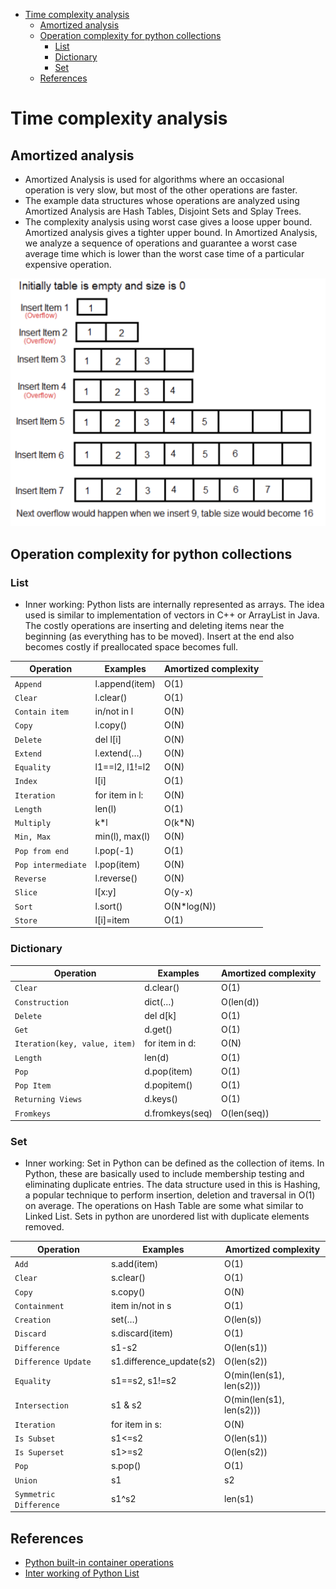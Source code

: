 - [Time complexity analysis](#time-complexity-analysis)
  - [Amortized analysis](#amortized-analysis)
  - [Operation complexity for python collections](#operation-complexity-for-python-collections)
    - [List](#list)
    - [Dictionary](#dictionary)
    - [Set](#set)
  - [References](#references)

# Time complexity analysis
## Amortized analysis

* Amortized Analysis is used for algorithms where an occasional operation is very slow, but most of the other operations are faster.
* The example data structures whose operations are analyzed using Amortized Analysis are Hash Tables, Disjoint Sets and Splay Trees.
* The complexity analysis using worst case gives a loose upper bound. Amortized analysis gives a tighter upper bound. In Amortized Analysis, we analyze a sequence of operations and guarantee a worst case average time which is lower than the worst case time of a particular expensive operation.

![](../.gitbook/assets/timecomplexity.png)

## Operation complexity for python collections

### List
* Inner working: Python lists are internally represented as arrays. The idea used is similar to implementation of vectors in C++ or ArrayList in Java. The costly operations are inserting and deleting items near the beginning (as everything has to be moved). Insert at the end also becomes costly if preallocated space becomes full.

| Operation          | Examples       | Amortized complexity |
| ------------------ | -------------- | -------------------- |
| `Append`           | l.append(item) | O(1)                 |
| `Clear`            | l.clear()      | O(1)                 |
| `Contain item`     | in/not in l    | O(N)                 |
| `Copy`             | l.copy()       | O(N)                 |
| `Delete`           | del l\[i]      | O(N)                 |
| `Extend`           | l.extend(…)    | O(N)                 |
| `Equality`         | l1==l2, l1!=l2 | O(N)                 |
| `Index`            | l\[i]          | O(1)                 |
| `Iteration`        | for item in l: | O(N)                 |
| `Length`           | len(l)         | O(1)                 |
| `Multiply`         | k\*l           | O(k\*N)              |
| `Min, Max`         | min(l), max(l) | O(N)                 |
| `Pop from end`     | l.pop(-1)      | O(1)                 |
| `Pop intermediate` | l.pop(item)    | O(N)                 |
| `Reverse`          | l.reverse()    | O(N)                 |
| `Slice`            | l\[x:y]        | O(y-x)               |
| `Sort`             | l.sort()       | O(N\*log(N))         |
| `Store`            | l\[i]=item     | O(1)                 |

### Dictionary

| Operation          | Examples       | Amortized complexity |
| ----------------------------- | --------------- | ---------------------- |
| `Clear`                       | d.clear()       | O(1)                   |
| `Construction`                | dict(…)         | O(len(d))              |
| `Delete`                      | del d\[k]       | O(1)                   |
| `Get`                         | d.get()         | O(1)                   |
| `Iteration(key, value, item)` | for item in d:  | O(N)                   |
| `Length`                      | len(d)          | O(1)                   |
| `Pop`                         | d.pop(item)     | O(1)                   |
| `Pop Item`                    | d.popitem()     | O(1)                   |
| `Returning Views`             | d.keys()        | O(1)                   |
| `Fromkeys`                    | d.fromkeys(seq) | O(len(seq))            |

### Set
* Inner working: Set in Python can be defined as the collection of items. In Python, these are basically used to include membership testing and eliminating duplicate entries. The data structure used in this is Hashing, a popular technique to perform insertion, deletion and traversal in O(1) on average. The operations on Hash Table are some what similar to Linked List. Sets in python are unordered list with duplicate elements removed.

| Operation          | Examples       | Amortized complexity |
| ---------------------- | ------------------------ | ------------------------ |
| `Add`                  | s.add(item)              | O(1)                     |
| `Clear`                | s.clear()                | O(1)                     |
| `Copy`                 | s.copy()                 | O(N)                     |
| `Containment`          | item in/not in s         | O(1)                     |
| `Creation`             | set(…)                   | O(len(s))                |
| `Discard`              | s.discard(item)          | O(1)                     |
| `Difference`           | s1-s2                    | O(len(s1))               |
| `Difference Update`    | s1.difference_update(s2) | O(len(s2))               |
| `Equality`             | s1==s2, s1!=s2           | O(min(len(s1), len(s2))) |
| `Intersection`         | s1 & s2                  | O(min(len(s1), len(s2))) |
| `Iteration`            | for item in s:           | O(N)                     |
| `Is Subset`            | s1<=s2                   | O(len(s1))               |
| `Is Superset`          | s1>=s2                   | O(len(s2))               |
| `Pop`                  | s.pop()                  | O(1)                     |
| `Union`                | s1                       | s2                       |
| `Symmetric Difference` | s1^s2                    | len(s1)                  |

## References
* [Python built-in container operations](https://www.geeksforgeeks.org/complexity-cheat-sheet-for-python-operations/)
* [Inter working of Python List](https://www.geeksforgeeks.org/internal-working-of-list-in-python/)